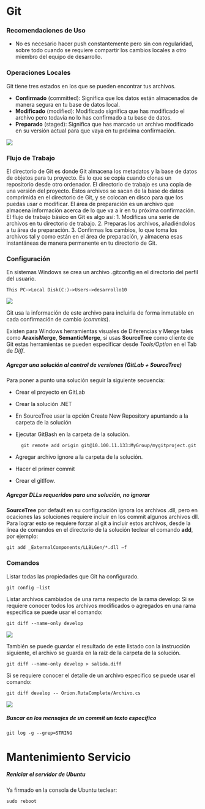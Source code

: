 # Git #

### Recomendaciones de Uso ###
- No es necesario hacer push constantemente pero sin con regularidad, sobre todo cuando se requiere compartir los cambios locales a otro miembro del equipo de desarrollo.

### Operaciones Locales ###
Git tiene tres estados en los que se pueden encontrar tus archivos. 
 - **Confirmado** (committed): Significa que los datos están almacenados de manera segura en tu base de datos local.
 - **Modificado** (modified): Modificado significa que has modificado el archivo pero todavía no lo has confirmado a tu base de datos.
 - **Preparado** (staged): Significa que has marcado un archivo modificado en su versión actual para que vaya en tu próxima confirmación.

![](http://i.imgur.com/0Bqn9C0.png)


### Flujo de Trabajo ###
El directorio de Git es donde Git almacena los metadatos y la base de datos de objetos para tu proyecto. Es lo que se copia cuando clonas un repositorio desde otro ordenador.
El directorio de trabajo es una copia de una versión del proyecto. Estos archivos se sacan de la base de datos comprimida en el directorio de Git, y se colocan en disco para que los puedas usar o modificar.
El área de preparación es un archivo que almacena información acerca de lo que va a ir en tu próxima confirmación. 
El flujo de trabajo básico en Git es algo así:
	1. Modificas una serie de archivos en tu directorio de trabajo.
	2. Preparas los archivos, añadiéndolos a tu área de preparación.
	3. Confirmas los cambios, lo que toma los archivos tal y como están en el área de preparación, y almacena esas instantáneas de manera permanente en tu directorio de Git.

### Configuración ###
En sistemas Windows se crea un archivo .gitconfig en el directorio del perfil del usuario.

    This PC->Local Disk(C:)->Users->desarrollo10

![](http://i.imgur.com/ebQwrc7.png)

Git usa la información de este archivo para incluirla de forma inmutable en cada confirmación de cambio (*commits*).

Existen para Windows herramientas visuales de Diferencias y Merge tales como **AraxisMerge**, **SemanticMerge**, si usas **SourceTree** como cliente de Git estas herramientas se pueden especificar desde *Tools/Option* en el Tab de *Diff*.

##### Agregar una solución al control de versiones (GitLab + SourceTree) #####
Para poner a punto una solución seguir la siguiente secuencia:
- Crear el proyecto en GitLab
- Crear la solución .NET
- En SourceTree usar la opción Create New Repository apuntando a la carpeta de la solución
- Ejecutar GitBash en la carpeta de la solución.

    	git remote add origin git@10.100.11.133:MyGroup/mygitproject.git

- Agregar archivo ignore a la carpeta de la solución.
- Hacer el primer commit
- Crear el gitlfow.
	
##### Agregar DLLs requeridos para una solución, no ignorar #####
**SourceTree** por default en su configuración ignora los archivos .dll, pero en ocaciones las soluciones requiere incluir en los commit algunos archivos dll. Para lograr esto se requiere forzar al git a incluir estos archivos, desde la línea de comandos en el directorio de la solución teclear el comando **add**, por ejemplo:

    git add _ExternalComponents/LLBLGen/*.dll –f

### Comandos ###
Listar todas las propiedades que Git ha configurado.

	git config –list

Listar archivos cambiados de una rama respecto de la rama develop: Si se requiere conocer todos los archivos modificados o agregados en una rama específica se puede usar el comando:

	git diff --name-only develop
   
![](http://i.imgur.com/z1a6j6o.png)

También se puede guardar el resultado de este listado con la instrucción siguiente, el archivo se guarda en la raíz de la carpeta de la solución.

	git diff --name-only develop > salida.diff   

Si se requiere conocer el detalle de un archivo especifico se puede usar el comando:

    git diff develop -- Orion.RutaComplete/Archivo.cs

![](http://i.imgur.com/RfHXwdv.png)


##### Buscar en los mensajes de un commit un texto específico #####

    git log -g --grep=STRING


# Mantenimiento Servicio #

##### Reniciar el servidor de Ubuntu #####
Ya firmado en la consola de Ubuntu teclear:

    sudo reboot
